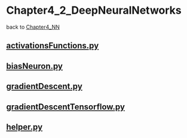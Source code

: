 # Chapter4_2_DeepNeuralNetworks
back to [Chapter4_NN](../Chapter4_NN.md) 

## [__activationsFunctions.py__](./activationsFunctions.py) 

## [__biasNeuron.py__](./biasNeuron.py) 

## [__gradientDescent.py__](./gradientDescent.py) 

## [__gradientDescentTensorflow.py__](./gradientDescentTensorflow.py) 

## [__helper.py__](./helper.py) 
